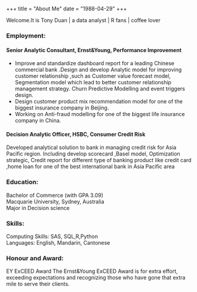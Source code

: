 +++
title = "About Me"
date = "1988-04-29"
+++

Welcome.It is Tony Duan | a data analyst | R fans | coffee lover <!--more-->


### Employment:

#### Senior Analytic Consultant, Ernst&Young, Performance Improvement 

- Improve and standardize dashboard report for a leading Chinese commercial bank .Design and develop Analytic model for improving customer relationship ,such as Customer value forecast model, Segmentation model which lead to better customer relationship management strategy. Churn Predictive Modelling and event triggers design. 
- Design customer product mix recommendation model for one of the biggest insurance company in Beijing. 
- Working on Anti-fraud modelling for one of the biggest life insurance company in China. 

#### Decision Analytic Officer, HSBC, Consumer Credit Risk
Developed analytical solution to bank in managing credit risk for Asia Pacific region. Including develop scorecard ,Basel model, Optimization strategic, Credit report for different type of banking product like credit card ,home loan for one of the best international bank in Asia Pacific area 



### Education:
Bachelor of Commerce (with GPA 3.09)  
Macquarie University, Sydney, Australia   
Major in Decision science




### Skills:
Computing Skills: SAS, SQL,R,Python<br>
Languages:  English, Mandarin, Cantonese 


### Honour and Award:

EY ExCEED Award 
The Ernst&Young ExCEED Award is for extra effort, exceeding expectations and recognizing those who have gone that extra mile to serve their clients. 





